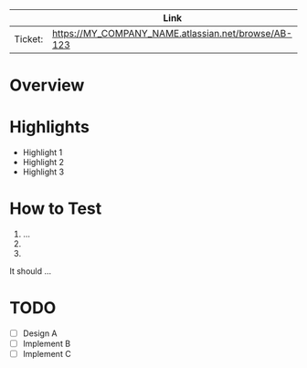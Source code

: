 <!--
    HOW TO USE THIS TEMPLATE:
    - Edit/remove sections based on what your team or repository prefers
    - Fill out as much of this template as possible.
    - Remove any extraneous headings or comments, including this one that you're reading :)
 -->

&nbsp; | Link
 --- |---
Ticket: | https://MY_COMPANY_NAME.atlassian.net/browse/AB-123

# Overview

<!-- Write a brief description of this branch's changes. -->

# Highlights
<!-- List any notable additions(New or removed NPM modules, lint changes, etc.), refactors, subtractions to the code base -->

- Highlight 1
- Highlight 2
- Highlight 3

<!-- Insert screenshots, if applicable -->

# How to Test

1. ... 
2. 
3. 

<!-- Describe how to test and what the expected results are. -->

It should ... 

# TODO

<!--
  If you prefer to create a "work in progress" PR, it may be useful to track the state of the PR using a TODO list:
 -->
 
- [ ] Design A
- [ ] Implement B 
- [ ] Implement C 
